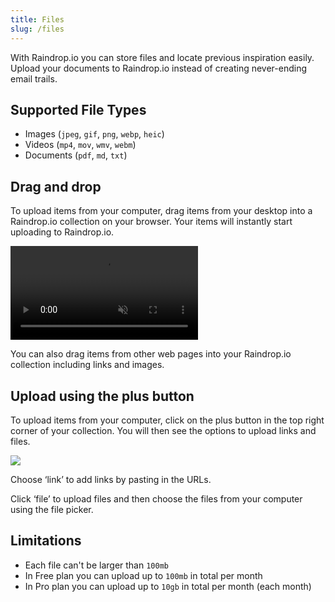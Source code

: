 ```yaml
---
title: Files
slug: /files
---
```


With Raindrop.io you can store files and locate previous inspiration easily. Upload your documents to Raindrop.io instead of creating never-ending email trails.

## Supported File Types

- Images (`jpeg`, `gif`, `png`, `webp`, `heic`)
- Videos (`mp4`, `mov`, `wmv`, `webm`)
- Documents (`pdf`, `md`, `txt`)

## Drag and drop

To upload items from your computer, drag items from your desktop into a Raindrop.io collection on your browser.
Your items will instantly start uploading to Raindrop.io.

<p><video src={require('./dnd.mp4').default} autoPlay loop controls muted style={{width: '100%'}} /></p>

You can also drag items from other web pages into your Raindrop.io collection including links and images.

## Upload using the plus button

To upload items from your computer, click on the plus button in the top right corner of your collection.
You will then see the options to upload links and files.

![](add.png)

Choose ‘link’ to add links by pasting in the URLs.

Click ‘file’ to upload files and then choose the files from your computer using the file picker.

## Limitations

- Each file can't be larger than `100mb`
- In Free plan you can upload up to `100mb` in total per month
- In Pro plan you can upload up to `10gb` in total per month (each month)
